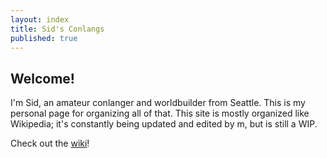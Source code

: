 ```yaml
---
layout: index
title: Sid's Conlangs
published: true
---
```


## Welcome!



I'm Sid, an amateur conlanger and worldbuilder from Seattle. This is my personal page for organizing all of that.
This site is mostly organized like Wikipedia; it's constantly being updated and edited by m, but is still a WIP.

Check out the [wiki](/wiki/wiki)! 
